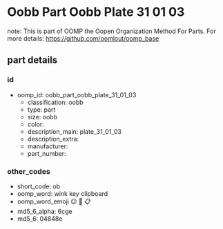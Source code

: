 # Oobb Part Oobb Plate 31 01 03  

note: This is part of OOMP the Oopen Organization Method For Parts. For more details: https://github.com/oomlout/oomp_base

##  part details





### id
* oomp_id: oobb_part_oobb_plate_31_01_03
  * classification: oobb
  * type: part
  * size: oobb
  * color: 
  * description_main: plate_31_01_03
  * description_extra: 
  * manufacturer: 
  * part_number: 

### other_codes
* short_code: ob
* oomp_word: wink key clipboard
* oomp_word_emoji :wink: :key: :clipboard:
* md5_6_alpha: 6cge
* md5_6: 04848e